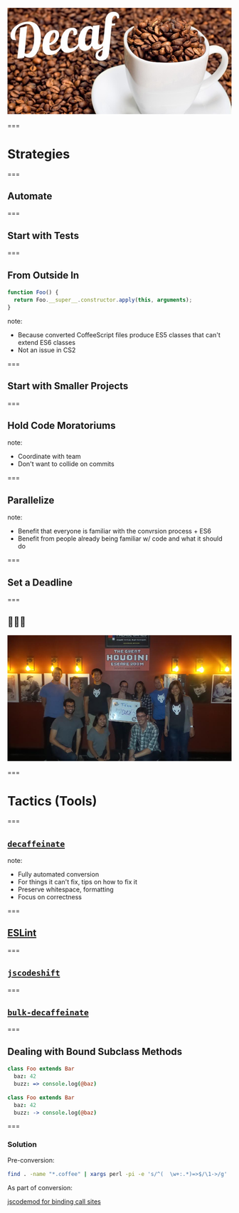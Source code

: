 ![Decaffeinated Coffee](resources/img/slides/decaf.jpg)

===

# Strategies

===

## Automate

===

## Start with Tests

===

## From Outside In

```javascript
function Foo() {
  return Foo.__super__.constructor.apply(this, arguments);
}
```

note:
- Because converted CoffeeScript files produce ES5 classes that can't extend ES6 classes
- Not an issue in CS2

===

## Start with Smaller Projects

===

## Hold Code Moratoriums

note:
- Coordinate with team
- Don't want to collide on commits

===

## Parallelize

note:
- Benefit that everyone is familiar with the convrsion process + ES6
- Benefit from people already being familiar w/ code and what it should do

===

## Set a Deadline

===

## 🎉🎊🍾

![Houdini Escape Room](resources/img/slides/escape.jpg)

===

# Tactics (Tools)

===

## [`decaffeinate`](http://decaffeinate-project.org/)

note:
- Fully automated conversion
- For things it can't fix, tips on how to fix it
- Preserve whitespace, formatting
- Focus on correctness

===

## [ESLint](https://eslint.org/)

===

## [`jscodeshift`](https://github.com/facebook/jscodeshift)

===

## [`bulk-decaffeinate`](https://github.com/decaffeinate/bulk-decaffeinate)

===

## Dealing with Bound Subclass Methods

```coffeescript
class Foo extends Bar
  baz: 42
  buzz: => console.log(@baz)
```

```coffeescript
class Foo extends Bar
  baz: 42
  buzz: -> console.log(@baz)
```

===

### Solution

Pre-conversion:

```bash
find . -name "*.coffee" | xargs perl -pi -e 's/^(  \w+:.*)=>$/\1->/g'
```

As part of conversion:

[jscodemod for binding call sites](https://github.com/DataFoxCo/jscodemods/blob/master/decaffeinate/bind-iteratee-and-callback-methods.js)
